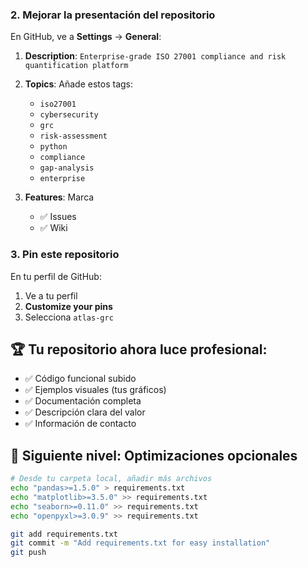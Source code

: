 ### **2. Mejorar la presentación del repositorio**

En GitHub, ve a **Settings** → **General**:

1. **Description**: `Enterprise-grade ISO 27001 compliance and risk quantification platform`
2. **Topics**: Añade estos tags:
   - `iso27001`
   - `cybersecurity`
   - `grc`
   - `risk-assessment`
   - `python`
   - `compliance`
   - `gap-analysis`
   - `enterprise`

3. **Features**: Marca
   - ✅ Issues
   - ✅ Wiki

### **3. Pin este repositorio**

En tu perfil de GitHub:
1. Ve a tu perfil
2. **Customize your pins**
3. Selecciona `atlas-grc`

## 🏆 **Tu repositorio ahora luce profesional:**

- ✅ Código funcional subido
- ✅ Ejemplos visuales (tus gráficos)
- ✅ Documentación completa
- ✅ Descripción clara del valor
- ✅ Información de contacto

## 🎯 **Siguiente nivel: Optimizaciones opcionales**

```bash
# Desde tu carpeta local, añadir más archivos
echo "pandas>=1.5.0" > requirements.txt
echo "matplotlib>=3.5.0" >> requirements.txt
echo "seaborn>=0.11.0" >> requirements.txt
echo "openpyxl>=3.0.9" >> requirements.txt

git add requirements.txt
git commit -m "Add requirements.txt for easy installation"
git push
